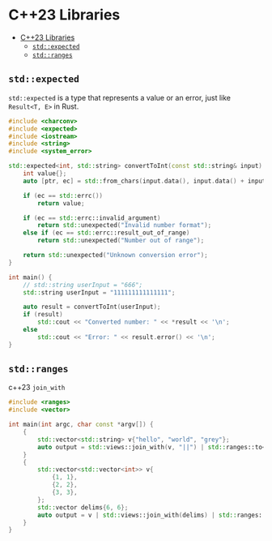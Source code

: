 # C++23 Libraries

- [C++23 Libraries](#c23-libraries)
  - [`std::expected`](#stdexpected)
  - [`std::ranges`](#stdranges)

## `std::expected`

`std::expected` is a type that represents a value or an error, just like `Result<T, E>` in Rust.

```cpp
#include <charconv>
#include <expected>
#include <iostream>
#include <string>
#include <system_error>

std::expected<int, std::string> convertToInt(const std::string& input) {
    int value{};
    auto [ptr, ec] = std::from_chars(input.data(), input.data() + input.size(), value);

    if (ec == std::errc())
        return value;

    if (ec == std::errc::invalid_argument)
        return std::unexpected("Invalid number format");
    else if (ec == std::errc::result_out_of_range)
        return std::unexpected("Number out of range");

    return std::unexpected("Unknown conversion error");
}

int main() {
    // std::string userInput = "666";
    std::string userInput = "111111111111111";

    auto result = convertToInt(userInput);
    if (result)
        std::cout << "Converted number: " << *result << '\n';
    else
        std::cout << "Error: " << result.error() << '\n';
}
```

## `std::ranges`

c++23 `join_with`

```cpp
#include <ranges>
#include <vector>

int main(int argc, char const *argv[]) {
    {
        std::vector<std::string> v{"hello", "world", "grey"};
        auto output = std::views::join_with(v, "||") | std::ranges::to<std::string>();  // hello||world||grey
    }
    {
        std::vector<std::vector<int>> v{
            {1, 1},
            {2, 2},
            {3, 3},
        };
        std::vector delims{6, 6};
        auto output = v | std::views::join_with(delims) | std::ranges::to<std::vector>();  // 1 1 6 6 2 2 6 6 3 3
    }
}
```